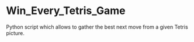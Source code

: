 # Win_Every_Tetris_Game
 Python script which allows to gather the best next move from a given Tetris picture.
